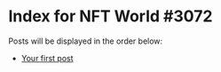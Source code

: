 # Index for NFT World #3072
Posts will be displayed in the order below:

- [Your first post](./001-first.md)

